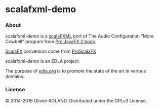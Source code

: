 # scalafxml-demo  

### About ###
scalafxml-demo is a [scalaFXML][1] port of The Audio Configuration “More Cowbell” program from [Pro JavaFX 2 book][2].  

[ScalaFX][3] conversion come from [ProScalaFX][4] 

scalafxml-demo is an EDLA project.

The purpose of [edla.org](http://www.edla.org) is to promote the state of the art in various domains.

### License ###
© 2014-2016 Olivier ROLAND. Distributed under the GPLv3 License.

[1]: https://github.com/vigoo/scalafxml
[2]: http://www.apress.com/9781430268727/
[3]: https://code.google.com/p/scalafx/
[4]: https://github.com/scalafx/ProScalaFX/tree/master/src/proscalafx/ch01/audioconfig
